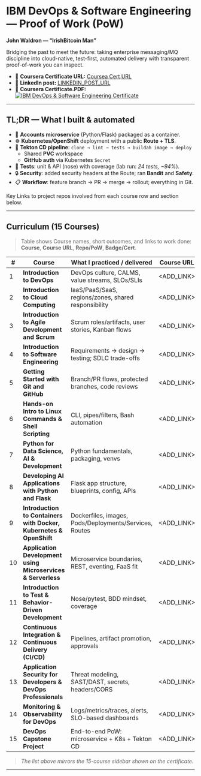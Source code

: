 # IBM DevOps & Software Engineering — Proof of Work (PoW)

**John Waldron — “IrishBitcoin Man”**

Bridging the past to meet the future: taking enterprise messaging/MQ discipline into
cloud-native, test-first, automated delivery with transparent proof-of-work you can inspect.

- 🔗 **Coursera Certificate URL:** <!-- update if needed -->
  [Coursea Cert URL](https://coursera.org/verify/professional-cert/70EALTLKZVDV)
- 🧵 **LinkedIn post:** <!-- add your public post URL -->
  [LINKEDIN_POST_URL](https://www.linkedin.com/posts/johndtwaldron_devops-ci-kubernetes-activity-7377097670714163201-x6L3?utm_source=share&utm_medium=member_desktop&rcm=ACoAABU-Qp4BtdglKBjC9FI_b6dDeW8j4nZl2Rs)
- 🔗 **Coursera Certificate.PDF:** <!-- update if needed -->
  [![IBM DevOps & Software Engineering Certificate](JDW-Certs/JDW.IrishBitcoinMan.DevOps_Cert.png)](JDW-Certs/Coursera%207OEALTLKZVDV.pdf)

---

## TL;DR — What I built & automated

- 🧩 **Accounts microservice** (Python/Flask) packaged as a container.
- ☸️ **Kubernetes/OpenShift** deployment with a public **Route + TLS**.
- 🤖 **Tekton CD pipeline**: `clone → lint → tests → buildah image → deploy`
  - Shared **PVC** workspace
  - **GitHub auth** via Kubernetes `Secret`
- 🧪 **Tests**: unit & API (nose) with coverage (lab run: *24 tests, ~94%*).
- 🔒 **Security**: added security headers at the Route; ran **Bandit** and **Safety**.
- 📋 **Workflow**: feature branch → PR → merge → rollout; everything in Git.

Key Links to project repos involved from each course row and section below.

---

## Curriculum (15 Courses)

> Table shows Course names, short outcomes, and links to work done:
> **Course**, **Course URL**, **Repo/PoW**, **Badge/Cert**.

| # | Course | What I practiced / delivered | Course URL | Repo / PoW | Badge / Cert |
|---|---|---|---|---|---|
| 1 | **Introduction to DevOps** | DevOps culture, CALMS, value streams, SLOs/SLIs | <ADD_LINK> | <ADD_REPO_OR_NOTES> | <ADD_BADGE> |
| 2 | **Introduction to Cloud Computing** | IaaS/PaaS/SaaS, regions/zones, shared responsibility | <ADD_LINK> | <ADD_REPO_OR_NOTES> | <ADD_BADGE> |
| 3 | **Introduction to Agile Development and Scrum** | Scrum roles/artifacts, user stories, Kanban flows | <ADD_LINK> | <ADD_REPO_OR_NOTES> | <ADD_BADGE> |
| 4 | **Introduction to Software Engineering** | Requirements → design → testing; SDLC trade-offs | <ADD_LINK> | <ADD_REPO_OR_NOTES> | [SoftEng-Badge-PNG](JDW-Badges/software-engineering-essentials1.png) |
| 5 | **Getting Started with Git and GitHub** | Branch/PR flows, protected branches, code reviews | <ADD_LINK> | [Git-Intro-JDW-REPO](https://github.com/johndtwaldron/jbbmo-Introduction-to-Git-and-GitHub) | <ADD_BADGE> |
| 6 | **Hands-on Intro to Linux Commands & Shell Scripting** | CLI, pipes/filters, Bash automation | <ADD_LINK> | <ADD_REPO_OR_NOTES> | <ADD_BADGE> |
| 7 | **Python for Data Science, AI & Development** | Python fundamentals, packaging, venvs | <ADD_LINK> | <ADD_REPO_OR_NOTES> | <ADD_BADGE> |
| 8 | **Developing AI Applications with Python and Flask** | Flask app structure, blueprints, config, APIs | <ADD_LINK> | [](https://github.com/johndtwaldron/oaqjp-final-project-emb-ai) | <ADD_BADGE> |
| 9 | **Introduction to Containers with Docker, Kubernetes & OpenShift** | Dockerfiles, images, Pods/Deployments/Services, Routes | <ADD_LINK> | [K8-JDW-REPO](https://github.com/johndtwaldron/IBM-guestbook-k8s-lab-JDW-PoW) | [K8-Badge-PNG](JDW-Badges/containers-kubernetes-essentials1.png) |
| 10 | **Application Development using Microservices & Serverless** | Microservice boundaries, REST, eventing, FaaS fit | <ADD_LINK> | [Microserv-JDW-REPO](https://github.com/johndtwaldron/IBM.App.Dev.Microserv.serverless-JDW-POW) | <ADD_BADGE> |
| 11 | **Introduction to Test & Behavior-Driven Development** | Nose/pytest, BDD mindset, coverage | <ADD_LINK> | [tdd-bdd-JDW-Repo](https://github.com/johndtwaldron/IBM-tdd-bdd-final-project-JDW-PoW) | <ADD_BADGE> |
| 12 | **Continuous Integration & Continuous Delivery (CI/CD)** | Pipelines, artifact promotion, approvals | <ADD_LINK> | <ADD_REPO_OR_NOTES> | <ADD_BADGE> |
| 13 | **Application Security for Developers & DevOps Professionals** | Threat modeling, SAST/DAST, secrets, headers/CORS | <ADD_LINK> | [DevSecOps-JDW-REPO](https://github.com/johndtwaldron/graphy_server) | <ADD_BADGE> |
| 14 | **Monitoring & Observability for DevOps** | Logs/metrics/traces, alerts, SLO-based dashboards | <ADD_LINK> | <ADD_REPO_OR_NOTES> | <ADD_BADGE> |
| 15 | **DevOps Capstone Project** | End-to-end PoW: microservice + K8s + Tekton CD | <ADD_LINK> | [DevOps-Capstone-JDW-Repo](https://github.com/johndtwaldron/aolwx-devops-capstone-JDW-PoW) | [Capstone-Badge-PNG](JDW-Badges/devops-capstone.png) |

> _The list above mirrors the 15-course sidebar shown on the certificate._

---
